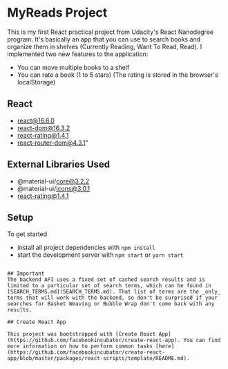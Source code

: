 # MyReads Project

This is my first React practical project from Udacity's React Nanodegree program. It's basically an app
that you can use to search books and organize them in shelves (Currently Reading, Want To Read, Read).
I implemented two new features to the application:
* You can move multiple books to a shelf
* You can rate a book (1 to 5 stars) (The rating is stored in the browser's localStorage)

## React

* react@16.6.0
* react-dom@16.3.2
* react-rating@1.4.1
* react-router-dom@4.3.1"

## External Libraries Used

* @material-ui/core@3.2.2
* @material-ui/icons@3.0.1
* react-rating@1.4.1

## Setup

To get started

* install all project dependencies with `npm install`
* start the development server with `npm start` or `yarn start`
```

## Important
The backend API uses a fixed set of cached search results and is limited to a particular set of search terms, which can be found in [SEARCH_TERMS.md](SEARCH_TERMS.md). That list of terms are the _only_ terms that will work with the backend, so don't be surprised if your searches for Basket Weaving or Bubble Wrap don't come back with any results.

## Create React App

This project was bootstrapped with [Create React App](https://github.com/facebookincubator/create-react-app). You can find more information on how to perform common tasks [here](https://github.com/facebookincubator/create-react-app/blob/master/packages/react-scripts/template/README.md).
